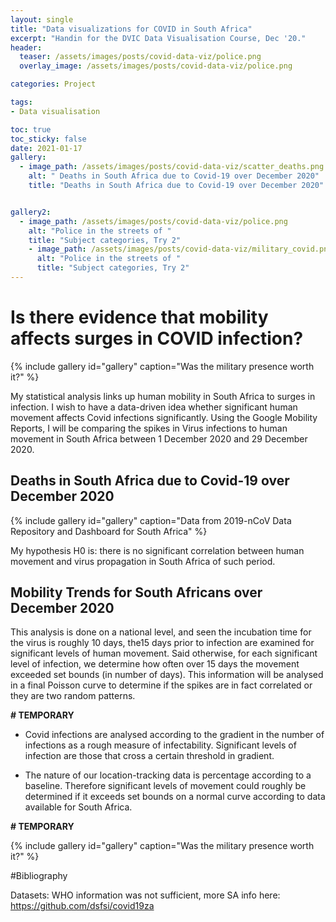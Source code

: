 ```yaml
---
layout: single
title: "Data visualizations for COVID in South Africa"
excerpt: "Handin for the DVIC Data Visualisation Course, Dec '20."
header:
  teaser: /assets/images/posts/covid-data-viz/police.png
  overlay_image: /assets/images/posts/covid-data-viz/police.png

categories: Project

tags:
- Data visualisation

toc: true
toc_sticky: false
date: 2021-01-17
gallery:
  - image_path: /assets/images/posts/covid-data-viz/scatter_deaths.png
    alt: " Deaths in South Africa due to Covid-19 over December 2020"
    title: "Deaths in South Africa due to Covid-19 over December 2020"


gallery2:
  - image_path: /assets/images/posts/covid-data-viz/police.png
    alt: "Police in the streets of "
    title: "Subject categories, Try 2"
    - image_path: /assets/images/posts/covid-data-viz/military_covid.png
      alt: "Police in the streets of "
      title: "Subject categories, Try 2"
---
```

# Is there evidence that mobility affects surges in COVID infection?

{% include gallery id="gallery" caption="Was the military presence worth it?" %}

My statistical analysis links up human mobility in South Africa to surges in infection.  I wish to have a data-driven idea whether significant human movement affects Covid infections significantly. Using the Google Mobility Reports, I will be comparing the spikes in Virus infections to human movement in South Africa between 1 December 2020 and 29 December 2020.

## Deaths in South Africa due to Covid-19 over December 2020

{% include gallery id="gallery" caption="Data from 2019-nCoV Data Repository and Dashboard for South Africa" %}

My hypothesis H0 is: there is no significant correlation between human movement and virus propagation in South Africa of such period.

## Mobility Trends for South Africans over December 2020

<div class="flourish-embed flourish-chart" data-src="visualisation/4990512"><script src="https://public.flourish.studio/resources/embed.js"></script></div>

This analysis is done on a national level, and seen the incubation time for the virus is roughly 10 days, the15 days prior to infection are examined for significant levels of human movement. Said otherwise, for each significant level of infection, we determine how often over 15 days the movement exceeded set bounds (in number of days). This information will be analysed in a final Poisson curve to determine if the spikes are in fact correlated or they are two random patterns.

<strong># TEMPORARY</strong>
- Covid infections are analysed according to the gradient in the number of infections as a rough measure of infectability. Significant levels of infection are those that cross a certain threshold in gradient.

- The nature of our location-tracking data is percentage according to a baseline. Therefore significant levels of movement could roughly be determined if it exceeds set bounds on a normal curve according to data available for South Africa.  

<strong># TEMPORARY</strong>

<div class="flourish-embed flourish-scatter" data-src="visualisation/4990187"><script src="https://public.flourish.studio/resources/embed.js"></script></div>

{% include gallery id="gallery" caption="Was the military presence worth it?" %}

#Bibliography

Datasets: WHO information was not sufficient, more SA info here:
https://github.com/dsfsi/covid19za
